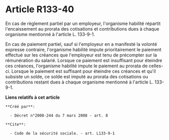 # Article R133-40

En cas de règlement partiel par un employeur, l'organisme habilité répartit l'encaissement au prorata des cotisations et
contributions dues à chaque organisme mentionné à l'article L. 133-9-1. 

En cas de paiement partiel, sauf si l'employeur en a manifesté la volonté expresse contraire, l'organisme habilité impute
prioritairement le paiement effectué sur les créances que l'employeur est tenu de précompter sur la rémunération du salarié.
Lorsque ce paiement est insuffisant pour éteindre ces créances, l'organisme habilité impute le paiement au prorata de celles-
ci. Lorsque le paiement est suffisant pour éteindre ces créances et qu'il subsiste un solde, ce solde est imputé au prorata
des cotisations ou contributions restant dues à chaque organisme mentionné à l'article L. 133-9-1.

**Liens relatifs à cet article**

	**Créé par**:

	  - Décret n°2008-244 du 7 mars 2008 - art. 8

	**Cite**:

	  - Code de la sécurité sociale. - art. L133-9-1
